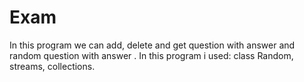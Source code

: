 # Exam
In this program we can add, delete and get question with answer and random question with answer  .
In this program i used: class Random, streams, collections.
